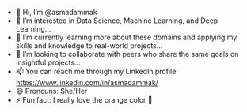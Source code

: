 - 👋 Hi, I’m @asmadammak
- 👀 I’m interested in Data Science, Machine Learning, and Deep Learning...
- 🌱 I’m currently learning more about these domains and applying my skills and knowledge to real-world projects...
- 💞️ I’m looking to collaborate with peers who share the same goals on insightful projects...
- 📫 You can reach me through my LinkedIn profile: https://www.linkedin.com/in/asmadammak/
- 😄 Pronouns: She/Her
- ⚡ Fun fact: I really love the orange color 🍊

<!---
asmadammak/asmadammak is a ✨ special ✨ repository because its `README.md` (this file) appears on your GitHub profile.
You can click the Preview link to take a look at your changes.
--->
